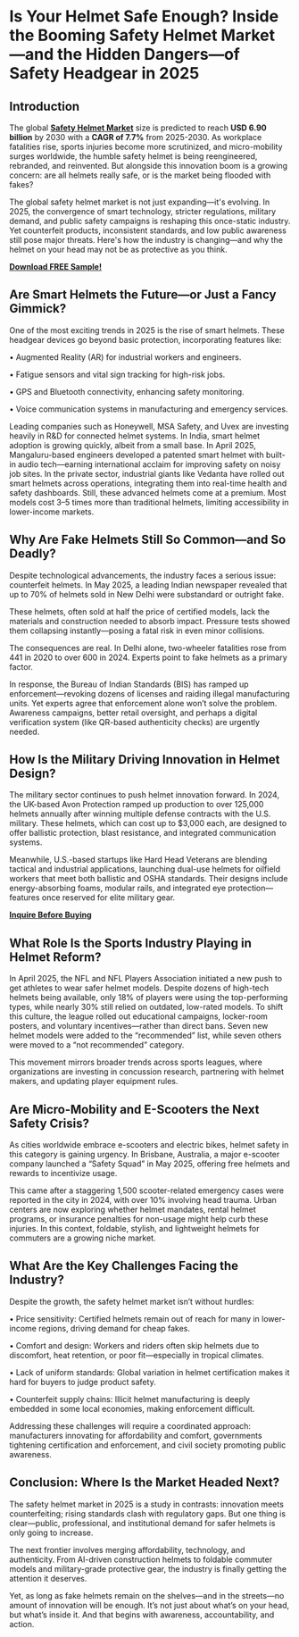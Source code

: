 # Is Your Helmet Safe Enough? Inside the Booming Safety Helmet Market—and the Hidden Dangers—of Safety Headgear in 2025

## Introduction

The global [**Safety Helmet Market**](https://www.nextmsc.com/report/safety-helmet-market-rc3114) size is predicted to reach **USD 6.90 billion** by 2030 with a **CAGR of 7.7%** from 2025-2030. As workplace fatalities rise, sports injuries become more scrutinized, and micro-mobility surges worldwide, the humble safety helmet is being reengineered, rebranded, and reinvented. But alongside this innovation boom is a growing concern: are all helmets really safe, or is the market being flooded with fakes?

The global safety helmet market is not just expanding—it's evolving. In 2025, the convergence of smart technology, stricter regulations, military demand, and public safety campaigns is reshaping this once-static industry. Yet counterfeit products, inconsistent standards, and low public awareness still pose major threats. Here's how the industry is changing—and why the helmet on your head may not be as protective as you think.

[**Download FREE Sample!**](https://www.nextmsc.com/safety-helmet-market-rc3114/request-sample)

## Are Smart Helmets the Future—or Just a Fancy Gimmick?

One of the most exciting trends in 2025 is the rise of smart helmets. These headgear devices go beyond basic protection, incorporating features like:

•	Augmented Reality (AR) for industrial workers and engineers.

•	Fatigue sensors and vital sign tracking for high-risk jobs.

•	GPS and Bluetooth connectivity, enhancing safety monitoring.

•	Voice communication systems in manufacturing and emergency services.

Leading companies such as Honeywell, MSA Safety, and Uvex are investing heavily in R&D for connected helmet systems. In India, smart helmet adoption is growing quickly, albeit from a small base. In April 2025, Mangaluru-based engineers developed a patented smart helmet with built-in audio tech—earning international acclaim for improving safety on noisy job sites.
In the private sector, industrial giants like Vedanta have rolled out smart helmets across operations, integrating them into real-time health and safety dashboards.
Still, these advanced helmets come at a premium. Most models cost 3–5 times more than traditional helmets, limiting accessibility in lower-income markets.

## Why Are Fake Helmets Still So Common—and So Deadly?

Despite technological advancements, the industry faces a serious issue: counterfeit helmets. In May 2025, a leading Indian newspaper revealed that up to 70% of helmets sold in New Delhi were substandard or outright fake.

These helmets, often sold at half the price of certified models, lack the materials and construction needed to absorb impact. Pressure tests showed them collapsing instantly—posing a fatal risk in even minor collisions.

The consequences are real. In Delhi alone, two-wheeler fatalities rose from 441 in 2020 to over 600 in 2024. Experts point to fake helmets as a primary factor.

In response, the Bureau of Indian Standards (BIS) has ramped up enforcement—revoking dozens of licenses and raiding illegal manufacturing units. Yet experts agree that enforcement alone won’t solve the problem. Awareness campaigns, better retail oversight, and perhaps a digital verification system (like QR-based authenticity checks) are urgently needed.

## How Is the Military Driving Innovation in Helmet Design?

The military sector continues to push helmet innovation forward. In 2024, the UK-based Avon Protection ramped up production to over 125,000 helmets annually after winning multiple defense contracts with the U.S. military. These helmets, which can cost up to $3,000 each, are designed to offer ballistic protection, blast resistance, and integrated communication systems.

Meanwhile, U.S.-based startups like Hard Head Veterans are blending tactical and industrial applications, launching dual-use helmets for oilfield workers that meet both ballistic and OSHA standards. Their designs include energy-absorbing foams, modular rails, and integrated eye protection—features once reserved for elite military gear.

[**Inquire Before Buying**](https://www.nextmsc.com/safety-helmet-market-rc3114/inquire-before-buying)

## What Role Is the Sports Industry Playing in Helmet Reform?

In April 2025, the NFL and NFL Players Association initiated a new push to get athletes to wear safer helmet models. Despite dozens of high-tech helmets being available, only 18% of players were using the top-performing types, while nearly 30% still relied on outdated, low-rated models.
To shift this culture, the league rolled out educational campaigns, locker-room posters, and voluntary incentives—rather than direct bans. Seven new helmet models were added to the “recommended” list, while seven others were moved to a “not recommended” category.

This movement mirrors broader trends across sports leagues, where organizations are investing in concussion research, partnering with helmet makers, and updating player equipment rules.

## Are Micro-Mobility and E-Scooters the Next Safety Crisis?

As cities worldwide embrace e-scooters and electric bikes, helmet safety in this category is gaining urgency. In Brisbane, Australia, a major e-scooter company launched a “Safety Squad” in May 2025, offering free helmets and rewards to incentivize usage.

This came after a staggering 1,500 scooter-related emergency cases were reported in the city in 2024, with over 10% involving head trauma.
Urban centers are now exploring whether helmet mandates, rental helmet programs, or insurance penalties for non-usage might help curb these injuries. In this context, foldable, stylish, and lightweight helmets for commuters are a growing niche market.

## What Are the Key Challenges Facing the Industry?

Despite the growth, the safety helmet market isn’t without hurdles:

•	Price sensitivity: Certified helmets remain out of reach for many in lower-income regions, driving demand for cheap fakes.

•	Comfort and design: Workers and riders often skip helmets due to discomfort, heat retention, or poor fit—especially in tropical climates.

•	Lack of uniform standards: Global variation in helmet certification makes it hard for buyers to judge product safety.

•	Counterfeit supply chains: Illicit helmet manufacturing is deeply embedded in some local economies, making enforcement difficult.

Addressing these challenges will require a coordinated approach: manufacturers innovating for affordability and comfort, governments tightening certification and enforcement, and civil society promoting public awareness.

## Conclusion: Where Is the Market Headed Next?

The safety helmet market in 2025 is a study in contrasts: innovation meets counterfeiting; rising standards clash with regulatory gaps. But one thing is clear—public, professional, and institutional demand for safer helmets is only going to increase.

The next frontier involves merging affordability, technology, and authenticity. From AI-driven construction helmets to foldable commuter models and military-grade protective gear, the industry is finally getting the attention it deserves.

Yet, as long as fake helmets remain on the shelves—and in the streets—no amount of innovation will be enough. It’s not just about what’s on your head, but what’s inside it. And that begins with awareness, accountability, and action.
